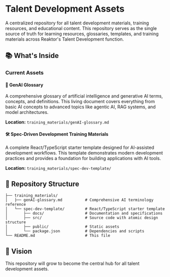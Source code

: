# Talent Development Assets

A centralized repository for all talent development materials, training resources, and educational content. This repository serves as the single source of truth for learning resources, glossaries, templates, and training materials across Reaktor's Talent Development function.

## 📚 What's Inside

### Current Assets

#### 🧠 GenAI Glossary
A comprehensive glossary of artificial intelligence and generative AI terms, concepts, and definitions. This living document covers everything from basic AI concepts to advanced topics like agentic AI, RAG systems, and model architectures.

**Location:** `training_materials/genAI-glossary.md`

#### 🛠️ Spec-Driven Development Training Materials
A complete React/TypeScript starter template designed for AI-assisted development workflows. This template demonstrates modern development practices and provides a foundation for building applications with AI tools.

**Location:** `training_materials/spec-dev-template/`

## 📁 Repository Structure

```
├── training_materials/
│   ├── genAI-glossary.md          # Comprehensive AI terminology reference
│   └── spec-dev-template/         # React/TypeScript starter template
│       ├── docs/                  # Documentation and specifications
│       ├── src/                   # Source code with atomic design structure
│       ├── public/                # Static assets
│       └── package.json           # Dependencies and scripts
└── README.md                      # This file
```

## 🎯 Vision

This repository will grow to become the central hub for all talent development assets.
